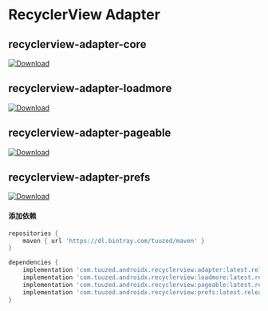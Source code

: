 # RecyclerView Adapter



## recyclerview-adapter-core

[ ![Download](https://api.bintray.com/packages/tuuzed/recyclerview/adapter/images/download.svg) ](https://bintray.com/tuuzed/recyclerview/adapter/_latestVersion)

## recyclerview-adapter-loadmore

[ ![Download](https://api.bintray.com/packages/tuuzed/recyclerview/loadmore/images/download.svg) ](https://bintray.com/tuuzed/recyclerview/loadmore/_latestVersion)

## recyclerview-adapter-pageable

[ ![Download](https://api.bintray.com/packages/tuuzed/recyclerview/pageable/images/download.svg) ](https://bintray.com/tuuzed/recyclerview/pageable/_latestVersion)

## recyclerview-adapter-prefs

[ ![Download](https://api.bintray.com/packages/tuuzed/recyclerview/prefs/images/download.svg) ](https://bintray.com/tuuzed/recyclerview/prefs/_latestVersion)


#### 添加依赖

``` groovy
repositories {
    maven { url 'https://dl.bintray.com/tuuzed/maven' }
}

dependencies {
    implementation 'com.tuuzed.androidx.recyclerview:adapter:latest.release'
    implementation 'com.tuuzed.androidx.recyclerview:loadmore:latest.release'
    implementation 'com.tuuzed.androidx.recyclerview:pageable:latest.release'
    implementation 'com.tuuzed.androidx.recyclerview:prefs:latest.release'
}
```

